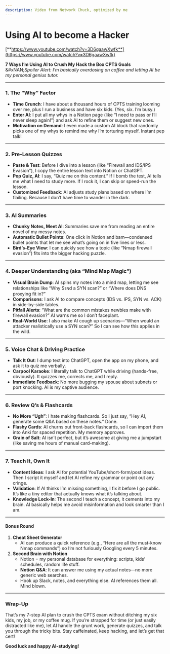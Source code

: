 ```yaml
---
description: Video from Network Chuck, optimized by me
---
```


# Using AI to become a Hacker

[**https://www.youtube.com/watch?v=3D6gaawXwfk**](https://www.youtube.com/watch?v=3D6gaawXwfk)

**7 Ways I’m Using AI to Crush My Hack the Box CPTS Goals**\
&#xNAN;_&#x53;poiler Alert: I’m basically overdosing on coffee and letting AI be my personal genius tutor._

***

### 1. **The “Why” Factor**

* **Time Crunch**: I have about a thousand hours of CPTS training looming over me, plus I run a business and have six kids. (Yes, six. I’m busy.)
* **Enter AI**: I put all my whys in a Notion page (like “I need to pass or I’ll never sleep again!”) and ask AI to refine them or suggest new ones.
* **Motivation on Demand**: I even made a custom AI block that randomly picks one of my whys to remind me why I’m torturing myself. Instant pep talk!

***

### 2. **Pre-Lesson Quizzes**

* **Paste & Test**: Before I dive into a lesson (like “Firewall and IDS/IPS Evasion”), I copy the entire lesson text into Notion or ChatGPT.
* **Pop Quiz, AI**: I say, “Quiz me on this content.” If I bomb the test, AI tells me what I need to study more. If I rock it, I can skip or speed-run the lesson.
* **Customized Feedback**: AI adjusts study plans based on where I’m flailing. Because I don’t have time to wander in the dark.

***

### 3. **AI Summaries**

* **Chunky Notes, Meet AI**: Summaries save me from reading an entire novel of my messy notes.
* **Automatic Bullet Points**: One click in Notion and bam—condensed bullet points that let me see what’s going on in five lines or less.
* **Bird’s-Eye View**: I can quickly see how a topic (like “Nmap firewall evasion”) fits into the bigger hacking puzzle.

***

### 4. **Deeper Understanding (aka “Mind Map Magic”)**

* **Visual Brain Dump**: AI spins my notes into a mind map, letting me see relationships like “Why Sᴇɴd a SYN scan?” or “Where does DNS proxying fit in?”
* **Comparisons**: I ask AI to compare concepts (IDS vs. IPS, SYN vs. ACK) in side-by-side tables.
* **Pitfall Alerts**: “What are the common mistakes newbies make with firewall evasion?” AI warns me so I don’t faceplant.
* **Real-World Use**: I also make AI cough up scenarios—“When would an attacker realistically use a SYN scan?” So I can see how this applies in the wild.

***

### 5. **Voice Chat & Driving Practice**

* **Talk It Out**: I dump text into ChatGPT, open the app on my phone, and ask it to quiz me verbally.
* **Carpool Karaoke**: I literally talk to ChatGPT while driving (hands-free, obviously). It quizzes me, corrects me, and I reply.
* **Immediate Feedback**: No more bugging my spouse about subnets or port knocking. AI is my captive audience.

***

### 6. **Review Q’s & Flashcards**

* **No More “Ugh”**: I hate making flashcards. So I just say, “Hey AI, generate some Q\&A based on these notes.” Done.
* **Flashy Cards**: AI churns out front-back flashcards, so I can import them into Anki for spaced repetition. My memory approves.
* **Grain of Salt**: AI isn’t perfect, but it’s awesome at giving me a jumpstart (like saving me hours of manual card-making).

***

### 7. **Teach It, Own It**

* **Content Ideas**: I ask AI for potential YouTube/short-form/post ideas. Then I script it myself and let AI refine my grammar or point out any cringe.
* **Validation**: If AI thinks I’m missing something, I fix it before I go public. It’s like a tiny editor that actually knows what it’s talking about.
* **Knowledge Lock-In**: The second I teach a concept, it cements into my brain. AI basically helps me avoid misinformation and look smarter than I am.

***

#### **Bonus Round**

1. **Cheat Sheet Generator**
   * AI can produce a quick reference (e.g., “Here are all the must-know Nmap commands”) so I’m not furiously Googling every 5 minutes.
2. **Second Brain with Notion**
   * Notion = my personal database for everything: scripts, kids’ schedules, random life stuff.
   * **Notion Q\&A**: It can answer me using my actual notes—no more generic web searches.
   * Hook up Slack, notes, and everything else. AI references them all. Mind blown.

***

### **Wrap-Up**

That’s my 7-step AI plan to crush the CPTS exam without ditching my six kids, my job, or my coffee mug. If you’re strapped for time (or just easily distracted like me), let AI handle the grunt work, generate quizzes, and talk you through the tricky bits. Stay caffeinated, keep hacking, and let’s get that cert!

**Good luck and happy AI-studying!**

